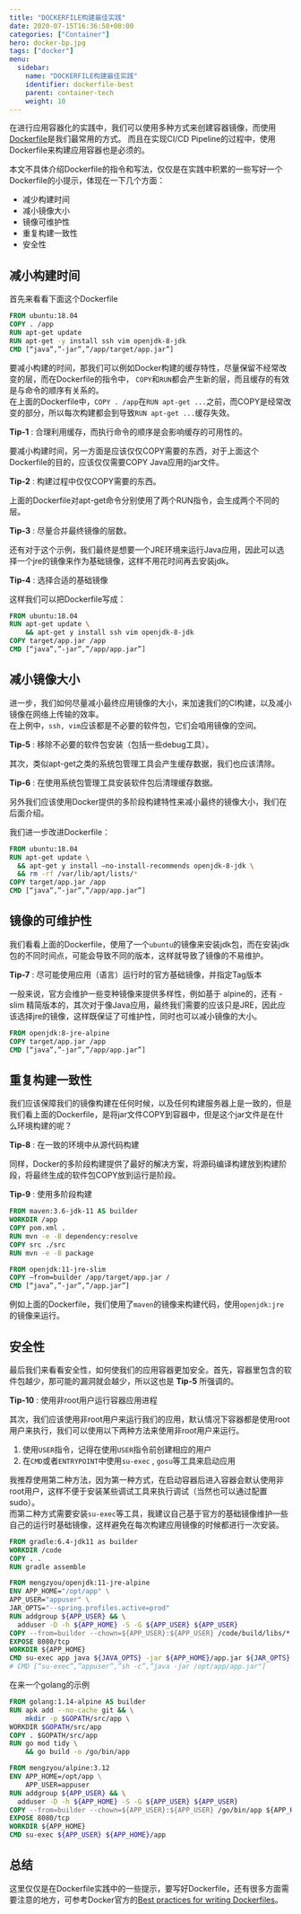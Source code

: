 ```yaml
---
title: "DOCKERFILE构建最佳实践"
date: 2020-07-15T16:36:58+08:00
categories: ["Container"]
hero: docker-bp.jpg
tags: ["docker"]
menu:
  sidebar:
    name: "DOCKERFILE构建最佳实践"
    identifier: dockerfile-best 
    parent: container-tech
    weight: 10
---
```


在进行应用容器化的实践中，我们可以使用多种方式来创建容器镜像，而使用[Dockerfile](https://docs.docker.com/engine/reference/builder/)是我们最常用的方式。
而且在实现CI/CD Pipeline的过程中，使用Dockerfile来构建应用容器也是必须的。  

本文不具体介绍Dockerfile的指令和写法，仅仅是在实践中积累的一些写好一个Dockerfile的小提示，体现在一下几个方面：  

- 减少构建时间
- 减小镜像大小
- 镜像可维护性
- 重复构建一致性
- 安全性

<!-- more -->

## 减小构建时间

首先来看看下面这个Dockerfile  

```Dockerfile
FROM ubuntu:18.04
COPY . /app
RUN apt-get update
RUN apt-get -y install ssh vim openjdk-8-jdk
CMD [“java”,”-jar”,”/app/target/app.jar”]
```

要减小构建的时间，那我们可以例如Docker构建的缓存特性，尽量保留不经常改变的层，而在Dockerfile的指令中， `COPY`和`RUN`都会产生新的层，而且缓存的有效是与命令的顺序有关系的。  
在上面的Dockerfile中，`COPY . /app`在`RUN apt-get ...`之前，而COPY是经常改变的部分，所以每次构建都会到导致`RUN apt-get ...`缓存失效。  

**Tip-1** : 合理利用缓存，而执行命令的顺序是会影响缓存的可用性的。  

要减小构建时间，另一方面是应该仅仅COPY需要的东西，对于上面这个Dockerfile的目的，应该仅仅需要COPY Java应用的jar文件。  

**Tip-2** : 构建过程中仅仅COPY需要的东西。  

上面的Dockerfile对apt-get命令分别使用了两个RUN指令，会生成两个不同的层。  

**Tip-3** : 尽量合并最终镜像的层数。  

还有对于这个示例，我们最终是想要一个JRE环境来运行Java应用，因此可以选择一个jre的镜像来作为基础镜像，这样不用花时间再去安装jdk。  

**Tip-4** : 选择合适的基础镜像  

这样我们可以把Dockerfile写成：  

```Dockerfile
FROM ubuntu:18.04
RUN apt-get update \
    && apt-get y install ssh vim openjdk-8-jdk
COPY target/app.jar /app
CMD [“java”,”-jar”,”/app/app.jar”]
```

## 减小镜像大小

进一步，我们如何尽量减小最终应用镜像的大小，来加速我们的CI构建，以及减小镜像在网络上传输的效率。  
在上例中，`ssh, vim`应该都是不必要的软件包，它们会咱用镜像的空间。  

**Tip-5** : 移除不必要的软件包安装（包括一些debug工具）。  

其次，类似apt-get之类的系统包管理工具会产生缓存数据，我们也应该清除。  

**Tip-6** : 在使用系统包管理工具安装软件包后清理缓存数据。  

另外我们应该使用Docker提供的多阶段构建特性来减小最终的镜像大小，我们在后面介绍。  

我们进一步改进Dockerfile：  

```Dockerfile
FROM ubuntu:18.04
RUN apt-get update \
  && apt-get y install –no-install-recommends openjdk-8-jdk \
  && rm -rf /var/lib/apt/lists/*
COPY target/app.jar /app
CMD [“java”,”-jar”,”/app/app.jar”]
```

## 镜像的可维护性

我们看看上面的Dockerfile，使用了一个`ubuntu`的镜像来安装jdk包，而在安装jdk包的不同时间点，可能会导致不同的版本，这样就导致了镜像的不易维护。  

**Tip-7** : 尽可能使用应用（语言）运行时的官方基础镜像，并指定Tag版本  

一般来说，官方会维护一些变种镜像来提供多样性，例如基于 alpine的，还有 -slim 精简版本的，其次对于像Java应用，最终我们需要的应该只是JRE，因此应该选择jre的镜像，这样既保证了可维护性，同时也可以减小镜像的大小。  

```Dockerfile
FROM openjdk:8-jre-alpine
COPY target/app.jar /app
CMD [“java”,”-jar”,”/app/app.jar”]
```

## 重复构建一致性

我们应该保障我们的镜像构建在任何时候，以及任何构建服务器上是一致的，但是我们看上面的Dockerfile，是将jar文件COPY到容器中，但是这个jar文件是在什么环境构建的呢？  

**Tip-8** : 在一致的环境中从源代码构建

同样，Docker的多阶段构建提供了最好的解决方案，将源码编译构建放到构建阶段，将最终生成的软件包COPY放到运行是阶段。  

**Tip-9** : 使用多阶段构建

```Dockerfile
FROM maven:3.6-jdk-11 AS builder
WORKDIR /app
COPY pom.xml .
RUN mvn -e -B dependency:resolve
COPY src ./src
RUN mvn -e -B package

FROM openjdk:11-jre-slim
COPY –from=builder /app/target/app.jar /
CMD [“java”,”-jar”,”/app.jar”]
```

例如上面的Dockerfile，我们使用了`maven`的镜像来构建代码，使用`openjdk:jre`的镜像来运行。  

## 安全性

最后我们来看看安全性，如何使我们的应用容器更加安全。首先，容器里包含的软件包越少，那可能的漏洞就会越少，所以这也是 **Tip-5** 所强调的。

**Tip-10** : 使用非root用户运行容器应用进程

其次，我们应该使用非root用户来运行我们的应用，默认情况下容器都是使用root用户来执行，我们可以使用以下两种方法来使用非root用户来运行。  

1. 使用`USER`指令，记得在使用`USER`指令前创建相应的用户
2. 在`CMD`或者`ENTRYPOINT`中使用`su-exec` , `gosu`等工具来启动应用  

我推荐使用第二种方法，因为第一种方式，在启动容器后进入容器会默认使用非root用户，这样不便于安装某些调试工具来执行调试（当然也可以通过配置sudo）。  
而第二种方式需要安装`su-exec`等工具，我建议自己基于官方的基础镜像维护一些自己的运行时基础镜像，这样避免在每次构建应用镜像的时候都进行一次安装。  

```Dockerfile
FROM gradle:6.4-jdk11 as builder
WORKDIR /code
COPY . .
RUN gradle assemble

FROM mengzyou/openjdk:11-jre-alpine
ENV APP_HOME="/opt/app" \
APP_USER="appuser" \
JAR_OPTS="--spring.profiles.active=prod"
RUN addgroup ${APP_USER} && \
  adduser -D -h ${APP_HOME} -S -G ${APP_USER} ${APP_USER}
COPY --from=builder --chown=${APP_USER}:${APP_USER} /code/build/libs/*.jar ${APP_HOME}/app.jar
EXPOSE 8080/tcp
WORKDIR ${APP_HOME}
CMD su-exec app java ${JAVA_OPTS} -jar ${APP_HOME}/app.jar ${JAR_OPTS}
# CMD [“su-exec”,”appuser”,”sh -c”,”java -jar /opt/app/app.jar"]
```

在来一个golang的示例  

```Dockerfile
FROM golang:1.14-alpine AS builder
RUN apk add --no-cache git && \
    mkdir -p $GOPATH/src/app \
WORKDIR $GOPATH/src/app
COPY . $GOPATH/src/app
RUN go mod tidy \
    && go build -o /go/bin/app

FROM mengzyou/alpine:3.12
ENV APP_HOME=/opt/app \
    APP_USER=appuser
RUN addgroup ${APP_USER} && \
  adduser -D -h ${APP_HOME} -S -G ${APP_USER} ${APP_USER}
COPY --from=builder --chown=${APP_USER}:${APP_USER} /go/bin/app ${APP_HOME}/
EXPOSE 8080/tcp
WORKDIR ${APP_HOME}
CMD su-exec ${APP_USER} ${APP_HOME}/app
```

## 总结

这里仅仅是在Dockerfile实践中的一些提示，要写好Dockerfile，还有很多方面需要注意的地方，可参考Docker官方的[Best practices for writing Dockerfiles](https://docs.docker.com/develop/develop-images/dockerfile_best-practices/)。  
